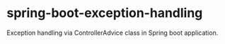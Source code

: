 # spring-boot-exception-handling
Exception handling via ControllerAdvice class in Spring boot application.
